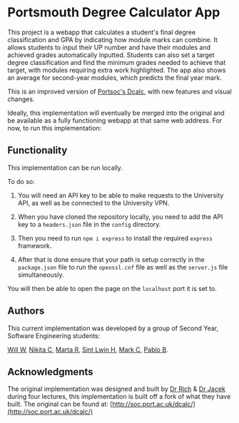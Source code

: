 # Portsmouth Degree Calculator App

This project is a webapp that calculates a student's final degree classification and GPA by indicating how module marks can combine. It allows students to input their UP number and have their modules and achieved grades automatically inputted. Students can also set a target degree classification and find the minimum grades needed to achieve that target, with modules requiring extra work highlighted. The app also shows an average for second-year modules, which predicts the final year mark.

This is an improved version of [Portsoc's Dcalc](https://github.com/portsoc/dcalc), with new features and visual changes.

Ideally, this implementation will eventually be merged into the original and be available as a fully functioning webapp at that same web address. For now, to run this implementation:

## Functionality

This implementation can be run locally.

To do so:

1. You will need an API key to be able to make requests to the University API, as well as be connected to the University VPN.

2. When you have cloned the repository locally, you need to add the API key to a `headers.json` file in the `config` directory.

3. Then you need to run `npm i express` to install the required `express` framework.

4. After that is done ensure that your path is setup correctly in the `package.json` file to run the `openssl.cnf` file as well as the `server.js` file simultaneously.

You will then be able to open the page on the `localhost` port it is set to.

## Authors

This current implementation was developed by a group of Second Year, Software Engineering students:

[Will W](https://github.com/wgw0), [Nikita C](https://github.com/NikBit101), [Marta R](https://github.com/m0urao), [Sint Lwin H](https://github.com/sint18), [Mark C](https://github.com/mark-chit), [Pablo B](https://github.com/PabloBeJ).

## Acknowledgments

The original implementation was designed and built by [Dr Rich](https://github.com/ear1grey) & [Dr Jacek](https://github.com/jacekkopecky) during four lectures, this implementation is built off a fork of what they have built. The original can be found at: [http://soc.port.ac.uk/dcalc/](http://soc.port.ac.uk/dcalc/)
